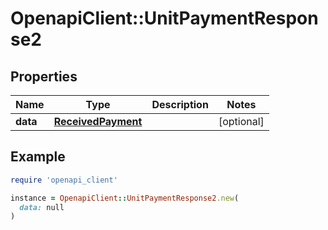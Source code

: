 # OpenapiClient::UnitPaymentResponse2

## Properties

| Name | Type | Description | Notes |
| ---- | ---- | ----------- | ----- |
| **data** | [**ReceivedPayment**](ReceivedPayment.md) |  | [optional] |

## Example

```ruby
require 'openapi_client'

instance = OpenapiClient::UnitPaymentResponse2.new(
  data: null
)
```

